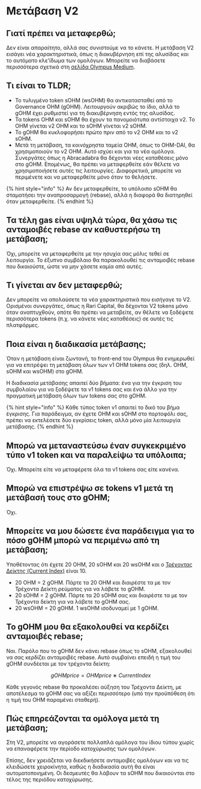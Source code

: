 # Μετάβαση V2

## Γιατί πρέπει να μεταφερθώ;

Δεν είναι απαραίτητο, αλλά σας συνιστούμε να το κάνετε. Η μετάβαση V2 εισάγει νέα χαρακτηριστικά, όπως η διακυβέρνηση επί της αλυσίδας και το αυτόματο κλε’ίδωμα των ομολόγων. Μπορείτε να διαβάσετε περισσότερα σχετικά στη [σελίδα Olympus Medium](https://olympusdao.medium.com/introducing-olympus-v2-c4ade14e9fe).

## Τι είναι το TLDR;&#x20;

* Το τυλιγμένο token sOHM (wsOHM) θα αντικατασταθεί από το Governance OHM (gOHM). Λειτουργούν ακριβώς το ίδιο, αλλά το gOHM έχει ρυθμιστεί για τη διακυβέρνηση εντός της αλυσίδας.&#x20;
* Τα tokens OHM και sOHM θα έχουν τα πανομοιότυπα αντίστοιχα v2. Το OHM γίνεται v2 OHM και το sOHM γίνεται v2 sOHM.&#x20;
* Το gOHM θα κυκλοφορήσει πρώτο πριν από το v2 OHM και το v2 sOHM.&#x20;
* Μετά τη μετάβαση, τα κοινόχρηστα ταμεία OHM, όπως το OHM-DAI, θα χρησιμοποιούν το v2 OHM. Αυτό ισχύει και για τα νέα ομόλογα. Συνεργάτες όπως η Abracadabra θα δέχονται νέες καταθέσεις μόνο στο gOHM. Επομένως, θα πρέπει να μεταφερθείτε εάν θέλετε να χρησιμοποιήσετε αυτές τις λειτουργίες. Διαφορετικά, μπορείτε να περιμένετε και να μεταφερθείτε μόνο όταν το θελήσετε.&#x20;

{% hint style="info" %}
Αν δεν μεταφερθείτε, το υπόλοιπο sOHM θα σταματήσει την αναπροσαρμογή (rebase), αλλά η διαφορά θα διατηρηθεί όταν μεταφερθείτε.
{% endhint %}

## Τα τέλη gas είναι υψηλά τώρα, θα χάσω τις ανταμοιβές rebase αν καθυστερήσω τη μετάβαση;

Όχι, μπορείτε να μεταφερθείτε με την ησυχία σας μόλις τεθεί σε λειτουργία. Το έξυπνο συμβόλαιο θα παρακολουθεί τις ανταμοιβές rebase που δικαιούστε, ώστε να μην χάσετε καμία από αυτές.

## Τι γίνεται αν δεν μεταφερθώ;

Δεν μπορείτε να απολαύσετε τα νέα χαρακτηριστικά που εισήγαγε το V2. Ορισμένοι συνεργάτες, όπως η Rari Capital, θα δέχονται V2 tokens μόνο όταν αναπτυχθούν, οπότε θα πρέπει να μεταβείτε, αν θέλετε να ξοδέψετε περισσότερα tokens (π.χ. να κάνετε νέες καταθέσεις) σε αυτές τις πλατφόρμες.

## Ποια είναι η διαδικασία μετάβασης;

Όταν η μετάβαση είναι ζωντανή, το front-end του Olympus θα ενημερωθεί για να επιτρέψει τη μετάβαση όλων των v1 OHM tokens σας (δηλ. OHM, sOHM και wsOHM) στο gOHM.

Η διαδικασία μετάβασης απαιτεί δύο βήματα: ένα για την έγκριση του συμβολαίου για να ξοδέψετε τα v1 tokens σας και ένα άλλο για την πραγματική μετάβαση όλων των tokens σας στο gOHM.

{% hint style="info" %}
Κάθε τύπος token v1 απαιτεί το δικό του βήμα έγκρισης. Για παράδειγμα, αν έχετε OHM και sOHM στο πορτοφόλι σας, πρέπει να εκτελέσετε δύο εγκρίσεις token, αλλά μόνο μία λειτουργία μετάβασης.
{% endhint %}

## Μπορώ να μεταναστεύσω έναν συγκεκριμένο τύπο v1 token και να παραλείψω τα υπόλοιπα;

Όχι. Μπορείτε είτε να μεταφέρετε όλα τα v1 tokens σας είτε κανένα.

## Μπορώ να επιστρέψω σε tokens v1 μετά τη μετάβασή τους στο gOHM;&#x20;

Όχι.&#x20;

## Μπορείτε να μου δώσετε ένα παράδειγμα για το πόσο gOHM μπορώ να περιμένω από τη μετάβαση;&#x20;

Υποθέτοντας ότι έχετε 20 OHM, 20 sOHM και 20 wsOHM και ο [Τρέχοντας Δείκτης (Current Index)](https://docs.olympusdao.finance/main/basics/basics#how-do-i-track-my-rebase-rewards) είναι 10.&#x20;

* 20 OHM = 2 gOHM. Πάρτε τα 20 OHM και διαιρέστε τα με τον Τρέχοντα Δείκτη ρεύματος για να λάβετε το gOHM.&#x20;
* 20 sOHM = 2 gOHM. Πάρτε τα 20 sOHM σας και διαιρέστε τα με τον Τρέχοντα δείκτη για να λάβετε το gOHM σας.&#x20;
* 20 wsOHM = 20 gOHM. 1 wsOHM ισοδυναμεί με 1 gOHM.&#x20;

## Το gOHM μου θα εξακολουθεί να κερδίζει ανταμοιβές rebase;&#x20;

Ναι. Παρόλο που το gOHM δεν κάνει rebase όπως το sOHM, εξακολουθεί να σας κερδίζει ανταμοιβές rebase. Αυτό συμβαίνει επειδή η τιμή του gOHM συνδέεται με τον τρέχοντα δείκτη:

$$
gOHMprice=OHMprice∗CurrentIndex
$$

Κάθε γεγονός rebase θα προκαλέσει αύξηση του Τρέχοντα Δείκτη, με αποτέλεσμα το gOHM σας να αξίζει περισσότερο (υπό την προϋπόθεση ότι η τιμή του OHM παραμένει σταθερή).&#x20;

## Πώς επηρεάζονται τα ομόλογα μετά τη μετάβαση;&#x20;

Στη V2, μπορείτε να αγοράσετε πολλαπλά ομόλογα του ίδιου τύπου χωρίς να επαναφέρετε την περίοδο κατοχύρωσης των ομολόγων.&#x20;

Επίσης, δεν χρειάζεται να διεκδικήσετε ανταμοιβές ομολόγων και να τις κλειδώσετε χειροκίνητα, καθώς η διαδικασία αυτή θα είναι αυτοματοποιημένη. Οι δεσμευτές θα λάβουν τα sOHM που δικαιούνται στο τέλος της περιόδου κατοχύρωσης.
